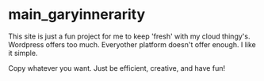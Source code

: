 # main_garyinnerarity

This site is just a fun project for me to keep 'fresh' with my cloud thingy's. 
Wordpress offers too much.
Everyother platform doesn't offer enough. 
I like it simple. 

Copy whatever you want. Just be efficient, creative, and have fun! 

